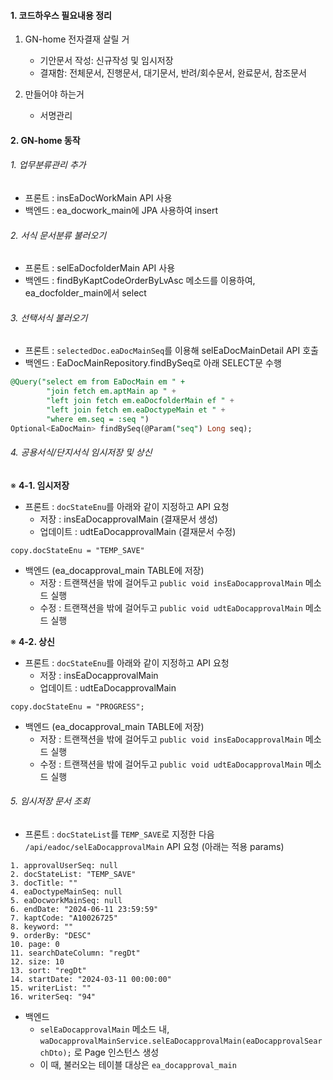 
#### 1. 코드하우스 필요내용 정리

1. GN-home 전자결재 살릴 거
	- 기안문서 작성: 신규작성 및 임시저장
	- 결재함: 전체문서, 진행문서, 대기문서, 반려/회수문서, 완료문서, 참조문서

2. 만들어야 하는거
	- 서명관리 


#### 2. GN-home 동작

###### 1. 업무분류관리 추가
 - 프론트 : insEaDocWorkMain API 사용 
 - 백엔드 : ea_docwork_main에 JPA 사용하여 insert

###### 2. 서식 문서분류 불러오기
 - 프론트 : selEaDocfolderMain API 사용 
 - 백엔드 : findByKaptCodeOrderByLvAsc 메소드를 이용하여, ea_docfolder_main에서 select

###### 3. 선택서식 불러오기
 - 프론트 : `selectedDoc.eaDocMainSeq`를 이용해 selEaDocMainDetail API 호출
 - 백엔드 : EaDocMainRepository.findBySeq로 아래 SELECT문 수행
```sql
@Query("select em from EaDocMain em " +  
        "join fetch em.aptMain ap " +  
        "left join fetch em.eaDocfolderMain ef " +  
        "left join fetch em.eaDoctypeMain et " +  
        "where em.seq = :seq ")
Optional<EaDocMain> findBySeq(@Param("seq") Long seq);
```


###### 4. 공용서식/단지서식 임시저장 및 상신

※ **4-1. 임시저장**

- 프론트 : `docStateEnu`를 아래와 같이 지정하고 API 요청
	- 저장 : insEaDocapprovalMain (결재문서 생성)
	- 업데이트 : udtEaDocapprovalMain (결재문서 수정)
```tsx
copy.docStateEnu = "TEMP_SAVE"
```
- 백엔드 (ea_docapproval_main TABLE에 저장)
	- 저장 : 트랜잭션을 밖에 걸어두고 `public void insEaDocapprovalMain` 메소드 실행 
	- 수정 : 트랜잭션을 밖에 걸어두고 `public void udtEaDocapprovalMain` 메소드 실행


※ **4-2. 상신**

- 프론트 : `docStateEnu`를 아래와 같이 지정하고 API 요청
	- 저장 : insEaDocapprovalMain
	- 업데이트 : udtEaDocapprovalMain
```tsx
copy.docStateEnu = "PROGRESS";
```
- 백엔드 (ea_docapproval_main TABLE에 저장)
	- 저장 : 트랜잭션을 밖에 걸어두고 `public void insEaDocapprovalMain` 메소드 실행 
	- 수정 : 트랜잭션을 밖에 걸어두고 `public void udtEaDocapprovalMain` 메소드 실행


###### 5. 임시저장 문서 조회

- 프론트 : `docStateList`를 `TEMP_SAVE`로 지정한 다음 `/api/eadoc/selEaDocapprovalMain` API 요청 (아래는 적용 params)
```tsx
1. approvalUserSeq: null
2. docStateList: "TEMP_SAVE"
3. docTitle: ""
4. eaDoctypeMainSeq: null
5. eaDocworkMainSeq: null
6. endDate: "2024-06-11 23:59:59"
7. kaptCode: "A10026725"
8. keyword: ""
9. orderBy: "DESC"
10. page: 0
11. searchDateColumn: "regDt"
12. size: 10
13. sort: "regDt"
14. startDate: "2024-03-11 00:00:00"
15. writerList: ""
16. writerSeq: "94"
```

- 백엔드
	 - `selEaDocapprovalMain` 메소드 내, `waDocapprovalMainService.selEaDocapprovalMain(eaDocapprovalSearchDto);` 로 Page 인스턴스 생성
	 - 이 때, 불러오는 테이블 대상은 `ea_docapproval_main`